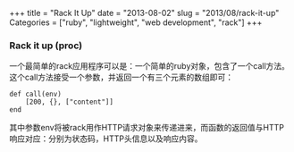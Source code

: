 +++
title = "Rack It Up"
date = "2013-08-02"
slug = "2013/08/rack-it-up"
Categories = ["ruby", "lightweight", "web development", "rack"]
+++
### Rack it up (proc)

一个最简单的rack应用程序可以是：一个简单的ruby对象，包含了一个call方法。这个call方法接受一个参数，并返回一个有三个元素的数组即可：

```
def call(env)
	[200, {}, ["content"]]
end
```

其中参数env将被rack用作HTTP请求对象来传递进来，而函数的返回值与HTTP响应对应：分别为状态码，HTTP头信息以及响应内容。
